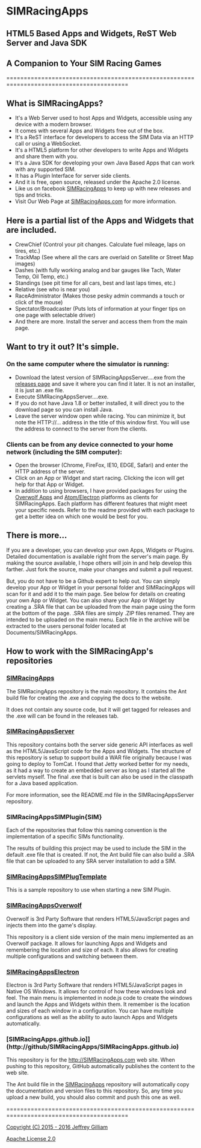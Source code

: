 # SIMRacingApps
## HTML5 Based Apps and Widgets, ReST Web Server and Java SDK
## A Companion to Your SIM Racing Games
=========================================================================================

## What is SIMRacingApps? 
  * It's a Web Server used to host Apps and Widgets, accessible using any device with a modern browser.
  * It comes with several Apps and Widgets free out of the box.
  * It's a ReST interface for developers to access the SIM Data via an HTTP call or using a WebSocket.
  * It's a HTML5 platform for other developers to write Apps and Widgets and share them with you.
  * It's a Java SDK for developing your own Java Based Apps that can work with any supported SIM.
  * It has a Plugin Interface for server side clients.
  * And it is free, open source, released under the Apache 2.0 license.
  * Like us on facebook [SIMRacingApps](http://www.facebook.com/SIMRacingApps) to keep up with new releases and tips and tricks.
  * Visit Our Web Page at [SIMRacingApps.com](http://SIMRacingApps.com) for more information.

## Here is a partial list of the Apps and Widgets that are included.
  * CrewChief (Control your pit changes. Calculate fuel mileage, laps on tires, etc.)
  * TrackMap  (See where all the cars are overlaid on Satellite or Street Map images)
  * Dashes    (with fully working analog and bar gauges like Tach, Water Temp, Oil Temp, etc.)
  * Standings (see pit time for all cars, best and last laps times, etc.)
  * Relative  (see who is near you)
  * RaceAdministrator (Makes those pesky admin commands a touch or click of the mouse)
  * Spectator/Broadcaster (Puts lots of information at your finger tips on one page with selectable driver)
  * And there are more. Install the server and access them from the main page.

## Want to try it out? It's simple. 
### On the same computer where the simulator is running:
  * Download the latest version of SIMRacingAppsServer....exe from the [releases page](http://www.github.com/SIMRacingApps/SIMRacingApps/releases/latest) and save it where you can find it later. It is not an installer, it is just an .exe file.
  * Execute SIMRacingAppsServer....exe. 
  * If you do not have Java 1.8 or better installed, it will direct you to the download page so you can install Java.
  * Leave the server window open while racing. You can minimize it, but note the HTTP://... address in the title of this window first. You will use the address to connect to the server from the clients.
  
### Clients can be from any device connected to your home network (including the SIM computer):
  * Open the browser (Chrome, FireFox, IE10, EDGE, Safari) and enter the HTTP address of the server.
  * Click on an App or Widget and start racing. Clicking the icon will get help for that App or Widget.
  * In addition to using browsers, I have provided packages for using the [Overwolf Apps](http://www.overwolf.com) and [Atom/Electron](https://github.com/atom/electron) platforms as clients for SIMRacingApps. Each platform has different features that might meet your specific needs. Refer to the readme provided with each package to get a better idea on which one would be best for you.
    
## There is more...

If you are a developer, you can develop your own Apps, Widgets or Plugins.
Detailed documentation is available right from the server's main page.
By making the source available, I hope others will join in and help develop this farther. 
Just fork the source, make your changes and submit a pull request.

But, you do not have to be a Github expert to help out. 
You can simply develop your App or Widget in your personal folder and SIMRacingApps will scan for it and add it to the main page.
See below for details on creating your own App or Widget.
You can also share your App or Widget by creating a .SRA file that can be uploaded from the main page using the form at the bottom of the page. .SRA files are simply .ZIP files renamed. They are intended to be uploaded on the main menu. Each file in the archive will be extracted to the users personal folder located at Documents/SIMRacingApps.

## How to work with the SIMRacingApp's repositories
### [SIMRacingApps](http://github/SIMRacingApps/SIMRacingApps)

The SIMRacingApps repository is the main repository. 
It contains the Ant build file for creating the .exe and copying the docs to the website.

It does not contain any source code, but it will get tagged for releases and the .exe will can be found in the releases tab.

### [SIMRacingAppsServer](http://github/SIMRacingApps/SIMRacingAppsServer)

This repository contains both the server side generic API interfaces as well as the HTML5/JavaScript code for the Apps and Widgets. 
The structure of this repository is setup to support build a WAR file originally because I was going to deploy to TomCat. 
I found that Jetty worked better for my needs, as it had a way to create an embedded server as long as I started all the servlets myself. The final .exe that is built can also be used in the classpath for a Java based application.

For more information, see the README.md file in the SIMRacingAppsServer repository.

### SIMRacingAppsSIMPlugin{SIM}

Each of the repositories that follow this naming convention is the implementation of a specific SIMs functionality.

The results of building this project may be used to include the SIM in the default .exe file that is created.
If not, the Ant build file can also build a .SRA file that can be uploaded to any SRA server installation to add a SIM.

### [SIMRacingAppsSIMPlugTemplate](http://github/SIMRacingApps/SIMRacingAppsSIMPluginTemplate)

This is a sample repository to use when starting a new SIM Plugin.

### [SIMRacingAppsOverwolf](http://github/SIMRacingApps/SIMRacingAppsOverwolf)

Overwolf is 3rd Party Software that renders HTML5/JavaScript pages and injects them into the game's display.  

This repository is a client side version of the main menu implemented as an Overwolf package.
It allows for launching Apps and Widgets and remembering the location and size of each.
It also allows for creating multiple configurations and switching between them.

### [SIMRacingAppsElectron](http://github/SIMRacingApps/SIMRacingAppsElectron)

Electron is 3rd Party Software that renders HTML5/JavaScript pages in Native OS Windows.
It allows for control of how these windows look and feel.
The main menu is implemented in node.js code to create the windows and launch the Apps and Widgets within them.
It remember is the location and sizes of each window in a configuration. 
You can have multiple configurations as well as the ability to auto launch Apps and Widgets automatically.

### [SIMRacingApps.github.io]](http://github/SIMRacingApps/SIMRacingApps.github.io)

This repository is for the http://SIMRacingApps.com web site.
When pushing to this repository, GitHub automatically publishes the content to the web site.

The Ant build file in the [SIMRacingApps](http://github/SIMRacingApps/SIMRacingApps) repository
will automatically copy the documentation and version files to this repository.
So, any time you upload a new build, you should also commit and push this one as well. 

=========================================================================================

[Copyright (C) 2015 - 2016 Jeffrey Gilliam](http://SIMRacingApps.com/COPYRIGHT.TXT)

[Apache License 2.0](http://SIMRacingApps.com/LICENSE.TXT)
